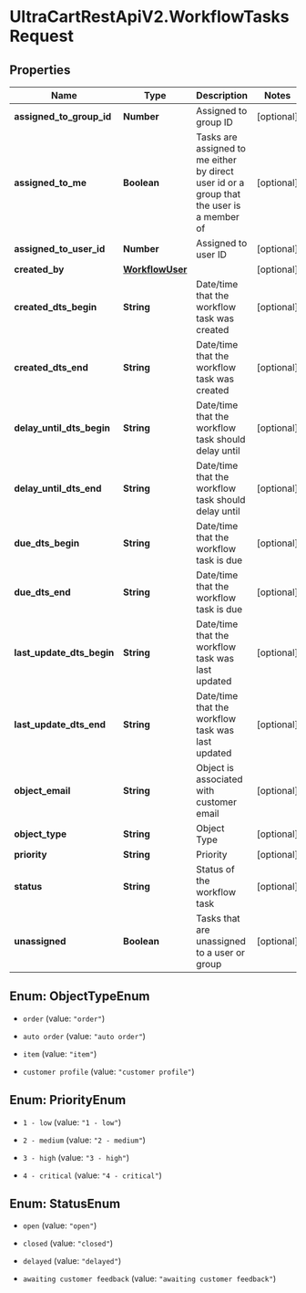 # UltraCartRestApiV2.WorkflowTasksRequest

## Properties

Name | Type | Description | Notes
------------ | ------------- | ------------- | -------------
**assigned_to_group_id** | **Number** | Assigned to group ID | [optional] 
**assigned_to_me** | **Boolean** | Tasks are assigned to me either by direct user id or a group that the user is a member of | [optional] 
**assigned_to_user_id** | **Number** | Assigned to user ID | [optional] 
**created_by** | [**WorkflowUser**](WorkflowUser.md) |  | [optional] 
**created_dts_begin** | **String** | Date/time that the workflow task was created | [optional] 
**created_dts_end** | **String** | Date/time that the workflow task was created | [optional] 
**delay_until_dts_begin** | **String** | Date/time that the workflow task should delay until | [optional] 
**delay_until_dts_end** | **String** | Date/time that the workflow task should delay until | [optional] 
**due_dts_begin** | **String** | Date/time that the workflow task is due | [optional] 
**due_dts_end** | **String** | Date/time that the workflow task is due | [optional] 
**last_update_dts_begin** | **String** | Date/time that the workflow task was last updated | [optional] 
**last_update_dts_end** | **String** | Date/time that the workflow task was last updated | [optional] 
**object_email** | **String** | Object is associated with customer email | [optional] 
**object_type** | **String** | Object Type | [optional] 
**priority** | **String** | Priority | [optional] 
**status** | **String** | Status of the workflow task | [optional] 
**unassigned** | **Boolean** | Tasks that are unassigned to a user or group | [optional] 



## Enum: ObjectTypeEnum


* `order` (value: `"order"`)

* `auto order` (value: `"auto order"`)

* `item` (value: `"item"`)

* `customer profile` (value: `"customer profile"`)





## Enum: PriorityEnum


* `1 - low` (value: `"1 - low"`)

* `2 - medium` (value: `"2 - medium"`)

* `3 - high` (value: `"3 - high"`)

* `4 - critical` (value: `"4 - critical"`)





## Enum: StatusEnum


* `open` (value: `"open"`)

* `closed` (value: `"closed"`)

* `delayed` (value: `"delayed"`)

* `awaiting customer feedback` (value: `"awaiting customer feedback"`)




